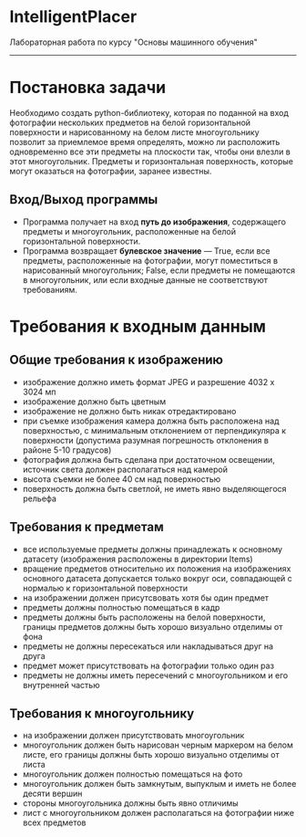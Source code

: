 # IntelligentPlacer
Лабораторная работа по курсу "Основы машинного обучения"
____
# Постановка задачи
Необходимо создать python-библиотеку, которая по поданной на вход фотографии нескольких предметов на белой горизонтальной поверхности и нарисованному на белом листе многоугольнику позволит за приемлемое время определять, можно ли расположить одновременно все эти предметы на плоскости так, чтобы они влезли в этот многоугольник. Предметы и горизонтальная поверхность, которые могут оказаться на фотографии, заранее известны.

## Вход/Выход программы
* Программа получает на вход <b>путь до изображения</b>, содержащего предметы и многоугольник, расположенные на белой горизонтальной поверхности.
* Программа возвращает <b>булевское значение</b> — True, если все предметы, расположенные на фотографии, могут поместиться в нарисованный многоугольник; False, если предметы не помещаются в многоугольник, или если входные данные не соответствуют требованиям.

# Требования к входным данным
## Общие требования к изображению
* изображение должно иметь формат JPEG и разрешение 4032 x 3024 мп
* изображение должно быть цветным
* изображение не должно быть никак отредактировано
* при съемке изображения камера должна быть расположена над поверхностью, с минимальным отклонением от перпендикуляра к поверхности (допустима разумная погрешность отклонения в районе 5-10 градусов)
* фотография должна быть сделана при достаточном освещении, источник света должен располагаться над камерой
* высота съемки не более 40 см над поверхностью
* поверхность должна быть светлой, не иметь явно выделяющегося рельефа

## Требования к предметам
* все используемые предметы должны принадлежать к основному датасету (изображения расположены в директории Items)
* вращение предметов относительно их положения на изображениях основного датасета допускается только вокруг оси, совпадающей с нормалью к горизонтальной поверхности
* на изображении должен присутсвовать хотя бы один предмет
* предметы должны полностью помещаться в кадр
* предметы должны быть расположены на белой поверхности, границы предметов должны быть хорошо визуально отделимы от фона
* предметы не должны пересекаться или накладываться друг на друга
* предмет может присутствовать на фотографии только один раз
* предметы не должны иметь пересечений с многоугольником и его внутренней частью

## Требования к многоугольнику
* на изображении должен присутствовать многоугольник
* многоугольник должен быть нарисован черным маркером на белом листе, его границы должны быть хорошо визуально отделимы от листа
* многоугольник должен полностью помещаться на фото
* многоугольник должен быть замкнутым, выпуклым и иметь не более десяти вершин
* стороны многоугольника должны быть явно отличимы
* лист с многоугольником должен располагаться на фотографии ниже всех предметов
